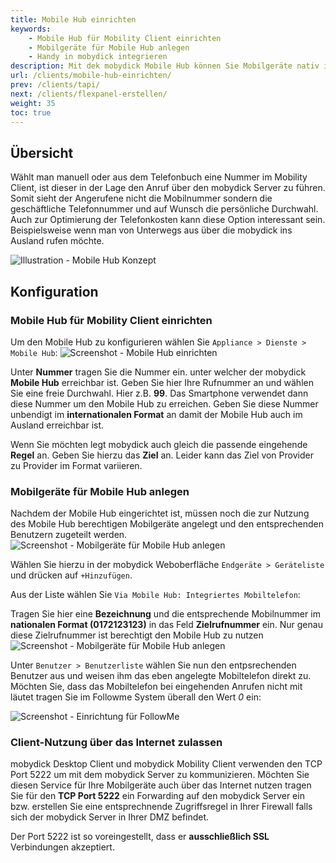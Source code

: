 ```yaml
---
title: Mobile Hub einrichten
keywords:
    - Mobile Hub für Mobility Client einrichten
    - Mobilgeräte für Mobile Hub anlegen
    - Handy in mobydick integrieren
description: Mit dek mobydick Mobile Hub können Sie Mobilgeräte nativ in mobydick integrieren.
url: /clients/mobile-hub-einrichten/
prev: /clients/tapi/
next: /clients/flexpanel-erstellen/
weight: 35
toc: true
---
```


## Übersicht

Wählt man manuell oder aus dem Telefonbuch eine Nummer im Mobility Client, ist dieser in der Lage den Anruf über den mobydick Server zu führen. Somit sieht der Angerufene nicht die Mobilnummer sondern die geschäftliche Telefonnummer und auf Wunsch die persönliche Durchwahl. Auch zur Optimierung der Telefonkosten kann diese Option interessant sein. Beispielsweise wenn man von Unterwegs aus über die mobydick ins Ausland rufen möchte.

![Illustration - Mobile Hub Konzept](../../images/mobile_hub_konzept.png?width=70% "Mobile Hub Konzept in der mobydick")


## Konfiguration

### Mobile Hub für Mobility Client einrichten
Um den Mobile Hub zu konfigurieren wählen Sie `Appliance > Dienste > Mobile Hub`:
![Screenshot - Mobile Hub einrichten](../../images/mobile_hub_einrichten.png?width=90% "Mobile Hub für Mobility Client einrichten")

Unter **Nummer** tragen Sie die Nummer ein. unter welcher der mobydick **Mobile Hub** erreichbar ist. Geben Sie hier Ihre Rufnummer an und wählen Sie eine freie Durchwahl. Hier z.B. **99**. Das Smartphone verwendet dann diese Nummer um den Mobile Hub zu erreichen. Geben Sie diese Nummer unbendigt im **internationalen Format** an damit der Mobile Hub auch im Ausland erreichbar ist.

Wenn Sie möchten legt mobydick auch gleich die passende eingehende **Regel** an. Geben Sie hierzu das **Ziel** an. Leider kann das Ziel von Provider zu Provider im Format variieren.

<!-- //FixME Details siehe Aemter und Rufregeln anlegen. -->

### Mobilgeräte für Mobile Hub anlegen
Nachdem der Mobile Hub eingerichtet ist, müssen noch die zur Nutzung des Mobile Hub berechtigen Mobilgeräte angelegt und den entsprechenden Benutzern zugeteilt werden.
![Screenshot - Mobilgeräte für Mobile Hub anlegen](../../images/mobile_hub_hinzufuegen.png?width=70% "Mobilgeräte für Mobile Hub anlegen")

Wählen Sie hierzu in der mobydick Weboberfläche `Endgeräte > Geräteliste` und drücken auf `+Hinzufügen`.  

Aus der Liste wählen Sie `Via Mobile Hub: Integriertes Mobiltelefon`:

Tragen Sie hier eine **Bezeichnung** und die entsprechende Mobilnummer im **nationalen Format (0172123123)** in das Feld **Zielrufnummer** ein. Nur genau diese Zielrufnummer ist berechtigt den Mobile Hub zu nutzen
![Screenshot - Mobilgeräte für Mobile Hub anlegen](../../images/mobile_hub_externes_telefon.png?width=90% "Mobilgeräte für Mobile Hub anlegen")

Unter `Benutzer > Benutzerliste` wählen Sie nun den entpsrechenden Benutzer aus und weisen ihm das eben angelegte Mobiltelefon direkt zu. Möchten Sie, dass das Mobiltelefon bei eingehenden Anrufen nicht mit läutet tragen Sie im Followme System überall den Wert *0* ein:

![Screenshot - Einrichtung für FollowMe](../../images/mobile_hub_followme.png?width=90% "FollowMe Settings für Mobilgeräte")


### Client-Nutzung über das Internet zulassen

mobydick Desktop Client und mobydick Mobility Client verwenden den TCP Port 5222 um mit dem mobydick Server zu kommunizieren. Möchten Sie diesen Service für Ihre Mobilgeräte auch über das Internet nutzen tragen Sie für den **TCP Port 5222** ein Forwarding auf den mobydick Server ein bzw. erstellen Sie eine entsprechnende Zugriffsregel in Ihrer Firewall falls sich der mobydick Server in Ihrer DMZ befindet.

Der Port 5222 ist so voreingestellt, dass er **ausschließlich SSL** Verbindungen akzeptiert.
